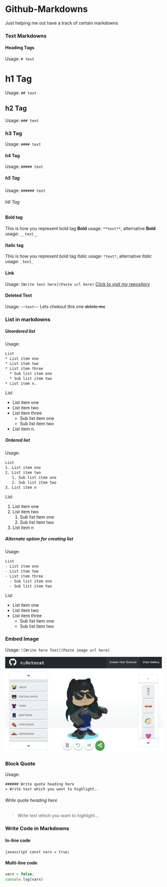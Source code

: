 # Github-Markdowns
Just helping me out have a track of certain markdowns

### Text Markdowns

#### Heading Tags

Usage: 
`# text`
# h1 Tag

Usage: 
`## text`
## h2 Tag

Usage: 
`### text`
### h3 Tag

Usage: 
`#### text`
#### h4 Tag

Usage: 
`##### text`
##### h5 Tag

Usage:
`###### text`
###### h6 Tag

#### Bold tag
This is how you represent bold tag **Bold** usage: `**text**`, alternative __Bold__ usage: `__text__`

#### Italic tag
This is how you represent bold tag *Italic* usage: `*text*`, alternative _Italic_ usage: `_text_`

#### Link
Usage: 
`[Write text here](Paste url here)`
[Click to visit my repository](https://github.com/Ashwary-Jharbade)

#### Deleted Text
Usage: 
`~~text~~`
Lets chekout this one ~~delete me~~

### List in markdowns

##### Unordered list

Usage:
```
List
* List item one
* List item two
* List item three
  * Sub list item one
  * Sub list item two
* List item n.
```

List
* List item one
* List item two
* List item three
  * Sub list item one
  * Sub list item two
* List item n.

##### Ordered list

Usage:
```
List
1. List item one
2. List item two
   1. Sub list item one
   2. Sub list item two
3. List item n
```

List
1. List item one
2. List item two
   1. Sub list item one
   2. Sub list item two
3. List item n

##### Alternate option for creating list

Usage:
```
List
- List item one
- List item two
- List item three
  - Sub list item one
  - Sub list item two
```
List
- List item one
- List item two
- List item three
  - Sub list item one
  - Sub list item two

### Embed Image
Usage:
`![Write here Text](Paste image url here)`

![Octo Standards](https://github.com/Ashwary-Jharbade/hello-world/blob/master/images/create-octocat.png)

### Block Quote

Usage:
```
###### Write quote heading here
> Write text which you want to highlight..
```

###### Write quote heading here
> Write text which you want to highlight...

### Write Code in Markdowns

####  In-line code
`javascript const varx = true;`

#### Multi-line code
```javascript
varx = false;
console.log(varx)
```


